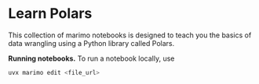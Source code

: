 # Learn Polars

This collection of marimo notebooks is designed to teach you the basics of data wrangling using a Python library called Polars.

**Running notebooks.** To run a notebook locally, use

```bash
uvx marimo edit <file_url>
```